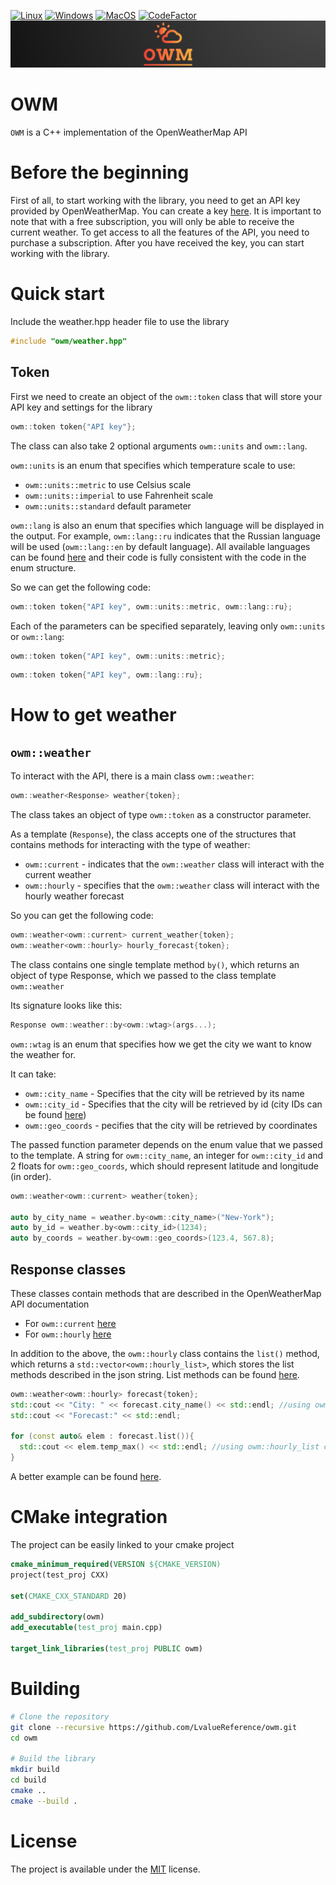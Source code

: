 [![Linux](https://github.com/LvalueReference/openweathermap/actions/workflows/Linux.yml/badge.svg?branch=master)](https://github.com/LvalueReference/openweathermap/actions/workflows/Linux.yml)
[![Windows](https://github.com/LvalueReference/openweathermap/actions/workflows/Windows.yml/badge.svg?branch=master)](https://github.com/LvalueReference/openweathermap/actions/workflows/Windows.yml)
[![MacOS](https://github.com/LvalueReference/owm/actions/workflows/MacOs.yml/badge.svg)](https://github.com/LvalueReference/owm/actions/workflows/MacOs.yml)
[![CodeFactor](https://www.codefactor.io/repository/github/lvaluereference/owm/badge)](https://www.codefactor.io/repository/github/lvaluereference/owm)
![OWM](./owm_logo.png)

OWM
==================================
`OWM` is a C++ implementation of the OpenWeatherMap API

# Before the beginning
First of all, to start working with the library, you need to get an API key provided by OpenWeatherMap. You can create a key [here](https://home.openweathermap.org/api_keys). It is important to note that with a free subscription, you will only be able to receive the current weather. To get access to all the features of the API, you need to purchase a subscription. After you have received the key, you can start working with the library.

# Quick start
Include the weather.hpp header file to use the library
```cpp
#include "owm/weather.hpp"
```

## Token
First we need to create an object of the `owm::token` class that will store your API key and settings for the library

```cpp
owm::token token{"API key"};
```
The class can also take 2 optional arguments `owm::units` and `owm::lang`.

`owm::units` is an enum that specifies which temperature scale to use:
* `owm::units::metric` to use Celsius scale
* `owm::units::imperial` to use Fahrenheit scale
* `owm::units::standard` default parameter

`owm::lang` is also an enum that specifies which language will be displayed in the output. For example, `owm::lang::ru` indicates that the Russian language will be used (`owm::lang::en` by default language). All available languages can be found [here](https://openweathermap.org/current#multi) and their code is fully consistent with the code in the enum structure.

So we can get the following code:
```cpp
owm::token token{"API key", owm::units::metric, owm::lang::ru};
```

Each of the parameters can be specified separately, leaving only `owm::units` or `owm::lang`:
```cpp
owm::token token{"API key", owm::units::metric};
```
```cpp
owm::token token{"API key", owm::lang::ru};
```

# How to get weather
## `owm::weather`
To interact with the API, there is a main class `owm::weather`:
```cpp
owm::weather<Response> weather{token};
```

The class takes an object of type `owm::token` as a constructor parameter.

As a template (`Response`), the class accepts one of the structures that contains methods for interacting with the type of weather:
* `owm::current` - indicates that the `owm::weather` class will interact with the current weather
* `owm::hourly` - specifies that the `owm::weather` class will interact with the hourly weather forecast

So you can get the following code:
```cpp
owm::weather<owm::current> current_weather{token};
owm::weather<owm::hourly> hourly_forecast{token};
```

The class contains one single template method `by()`, which returns an object of type Response, which we passed to the class template `owm::weather`

Its signature looks like this:
```cpp
Response owm::weather::by<owm::wtag>(args...);
```
`owm::wtag` is an enum that specifies how we get the city we want to know the weather for.

It can take:
* `owm::city_name` - Specifies that the city will be retrieved by its name
* `owm::city_id` - Specifies that the city will be retrieved by id (city IDs can be found [here](https://bulk.openweathermap.org/sample/))
* `owm::geo_coords` - pecifies that the city will be retrieved by coordinates

The passed function parameter depends on the enum value that we passed to the template. A string for `owm::city_name`, an integer for `owm::city_id` and 2 floats for `owm::geo_coords`, which should represent latitude and longitude (in order).
```cpp
owm::weather<owm::current> weather{token};

auto by_city_name = weather.by<owm::city_name>("New-York");
auto by_id = weather.by<owm::city_id>(1234);
auto by_coords = weather.by<owm::geo_coords>(123.4, 567.8);
```

## Response classes
These classes contain methods that are described in the OpenWeatherMap API documentation

* For `owm::current` [here](https://openweathermap.org/current#:~:text=%3A%20200%0A%7D-,%D0%9F%D0%BE%D0%BB%D1%8F%20%D0%B2%20%D0%BE%D1%82%D0%B2%D0%B5%D1%82%D0%B5%20API,-coord)
* For `owm::hourly` [here](https://openweathermap.org/api/hourly-forecast#:~:text=%3A%201661882248%0A%20%20%7D%0A%7D-,Fields%20in%20API%20response,-cod%20Internal%20parameter)

In addition to the above, the `owm::hourly` class contains the `list()` method, which returns a `std::vector<owm::hourly_list>`, which stores the list methods described in the json string. List methods can be found [here](https://openweathermap.org/api/hourly-forecast#:~:text=this%20API%20call-,list,-list.dt%20Time).
```cpp
owm::weather<owm::hourly> forecast{token};
std::cout << "City: " << forecast.city_name() << std::endl; //using owm::hourly class methods
std::cout << "Forecast:" << std::endl;

for (const auto& elem : forecast.list()){
  std::cout << elem.temp_max() << std::endl; //using owm::hourly_list class methods
}
```

A better example can be found [here](./examples/example.cpp).

# CMake integration
The project can be easily linked to your cmake project
```cmake
cmake_minimum_required(VERSION ${CMAKE_VERSION)
project(test_proj CXX)

set(CMAKE_CXX_STANDARD 20)

add_subdirectory(owm)
add_executable(test_proj main.cpp)

target_link_libraries(test_proj PUBLIC owm)
```
# Building
```sh
# Clone the repository
git clone --recursive https://github.com/LvalueReference/owm.git
cd owm

# Build the library
mkdir build
cd build
cmake ..
cmake --build .
```

# License
The project is available under the [MIT](https://opensource.org/licenses/MIT) license.